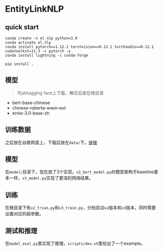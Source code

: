 # EntityLinkNLP

## quick start
```
conda create -n el_nlp python=3.9
conda activate el_nlp
conda install pytorch==1.12.1 torchvision==0.13.1 torchaudio==0.12.1 cudatoolkit=11.3 -c pytorch -y
conda install lightning -c conda-forge

pip install .
```

## 模型
> 均从hugging face上下载，解压后放在根目录
- bert-base-chinese
- chinese-roberta-wwm-ext
- ernie-3.0-base-zh

## 训练数据
之后放在谷歌网盘上，下载后放在`data/`下。[链接](https://drive.google.com/file/d/14cJRB0t2T9Jk6bmuJoyaLMtORwffIGMh/view?usp=drive_link)

## 模型
在`model/`目录下，现在放了3个实现，`v2_bert_model.py`的模型架构于baseline基本一样，`v3_model.py`实现了更深的网络结果。

## 训练
在根目录下有`v2_trian.py`和`v3_train.py`，分别启动`v2`版本和`v3`版本，同时需要设置对应的超参数。


## 测试和推理
在`model_eval.py`里实现了推理，`scripts/dev.sh`里给出了一个example。